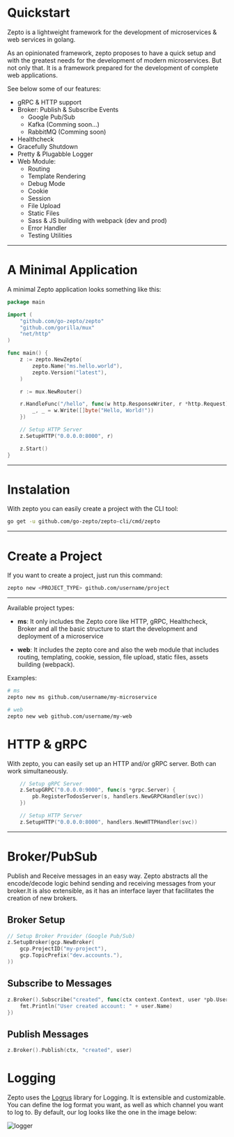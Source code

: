 # Quickstart

Zepto is a lightweight framework for the development of microservices & web services in golang.

As an opinionated framework, zepto proposes to have a quick setup and with the greatest needs for the development of modern microservices. But not only that. It is a framework prepared for the development of complete web applications.

See below some of our features:

- gRPC & HTTP support
- Broker: Publish & Subscribe Events
    - Google Pub/Sub
    - Kafka (Comming soon...)
    - RabbitMQ (Comming soon)
- Healthcheck
- Gracefully Shutdown
- Pretty & Plugabble Logger
- Web Module:
    - Routing
    - Template Rendering
    - Debug Mode
    - Cookie
    - Session
    - File Upload
    - Static Files
    - Sass & JS building with webpack (dev and prod)
    - Error Handler
    - Testing Utilities


----

# A Minimal Application

A minimal Zepto application looks something like this:

```go
package main

import (
	"github.com/go-zepto/zepto"
	"github.com/gorilla/mux"
	"net/http"
)

func main() {
	z := zepto.NewZepto(
		zepto.Name("ms.hello.world"),
		zepto.Version("latest"),
	)

	r := mux.NewRouter()

	r.HandleFunc("/hello", func(w http.ResponseWriter, r *http.Request) {
		_, _ = w.Write([]byte("Hello, World!"))
	})

	// Setup HTTP Server
	z.SetupHTTP("0.0.0.0:8000", r)

	z.Start()
}
```

---

# Instalation

With zepto you can easily create a project with the CLI tool:

```bash
go get -u github.com/go-zepto/zepto-cli/cmd/zepto
```

---

# Create a Project

If you want to create a project, just run this command:

```bash
zepto new <PROJECT_TYPE> github.com/username/project
```

---

Available project types:

- **ms**: It only includes the Zepto core like HTTP, gRPC, Healthcheck, Broker and all the basic structure to start the development and deployment of a microservice

- **web**: It includes the zepto core and also the web module that includes routing, templating, cookie, session, file upload, static files, assets building (webpack).

Examples:
          
```bash
# ms
zepto new ms github.com/username/my-microservice

# web
zepto new web github.com/username/my-web
```



# HTTP & gRPC 

With zepto, you can easily set up an HTTP and/or gRPC server. Both can work simultaneously.

```go
	// Setup gRPC Server
	z.SetupGRPC("0.0.0.0:9000", func(s *grpc.Server) {
		pb.RegisterTodosServer(s, handlers.NewGRPCHandler(svc))
	})

	// Setup HTTP Server
	z.SetupHTTP("0.0.0.0:8000", handlers.NewHTTPHandler(svc))
```


---- 

# Broker/PubSub

Publish and Receive messages in an easy way. Zepto abstracts all the encode/decode logic behind sending and receiving messages from your broker.It is also extensible, as it has an interface layer that facilitates the creation of new brokers.

## Broker Setup

```go
// Setup Broker Provider (Google Pub/Sub)
z.SetupBroker(gcp.NewBroker(
    gcp.ProjectID("my-project"),
    gcp.TopicPrefix("dev.accounts."),
))
```

## Subscribe to Messages

```go
z.Broker().Subscribe("created", func(ctx context.Context, user *pb.User) {
    fmt.Println("User created account: " + user.Name)
})
```

## Publish Messages

```go
z.Broker().Publish(ctx, "created", user)
```

# Logging

Zepto uses the [Logrus](https://github.com/sirupsen/logrus) library for Logging. It is extensible and customizable. You can define the log format you want, as well as which channel you want to log to. By default, our log looks like the one in the image below:

![logger](docs/logger.png)